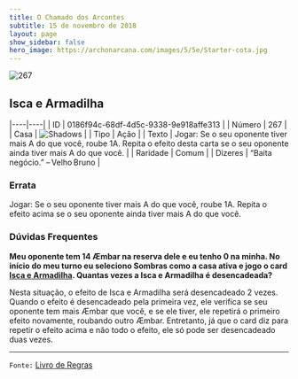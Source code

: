 ```yaml
---
title: O Chamado dos Arcontes
subtitle: 15 de novembro de 2018
layout: page
show_sidebar: false
hero_image: https://archonarcana.com/images/5/5e/Starter-cota.jpg
---
```


![267](https://cdn.keyforgegame.com/media/card_front/pt/341_267_VHQ67J5MWQV5_pt.png)

## Isca e Armadilha

|----|----|
| ID | 0186f94c-68df-4d5c-9338-9e918affe313 |
| Número | 267 |
| Casa | ![Shadows](https://archonarcana.com/images/thumb/e/ee/Shadows.png/22px-Shadows.png "Sombras") |
| Tipo | Ação |
| Texto | Jogar: Se o seu oponente tiver mais A do que você, roube 1A. Repita o efeito desta carta se o seu oponente ainda tiver mais A do que você. |
| Raridade | Comum |
| Dizeres | “Baita negócio.” – Velho Bruno |

### Errata

Jogar: Se o seu oponente tiver mais A do que você, roube 1A. Repita o efeito acima se o seu oponente ainda tiver mais A do que você.

### Dúvidas Frequentes

**Meu oponente tem 14 Æmbar na reserva dele e eu tenho 0 na
minha. No início do meu turno eu seleciono Sombras como a casa
ativa e jogo o card [Isca e Armadilha](/cota/267). Quantas vezes a Isca
e Armadilha é desencadeada?**

Nesta situação, o efeito de Isca e Armadilha será desencadeado 2 vezes.
Quando o efeito é desencadeado pela primeira vez, ele verifica se
seu oponente tem mais Æmbar que você, e se ele tiver, ele repetirá o
primeiro efeito novamente, roubando outro Æmbar. Entretanto, já que o
card diz para repetir o efeito acima e não todo o efeito, ele só pode ser
desencadeado duas vezes.

<hr/>

`Fonte:` [Livro de Regras](https://drive.google.com/open?id=14pM1J8ZR_4hZbGFZt-ArQdAGsHCPEQdE)
